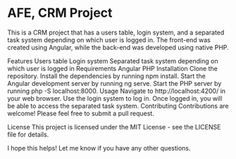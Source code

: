 # AFE, CRM Project

This is a CRM project that has a users table, login system, and a separated task system depending on which user is logged in. The front-end was created using Angular, while the back-end was developed using native PHP.

Features
Users table
Login system
Separated task system depending on which user is logged in
Requirements
Angular
PHP
Installation
Clone the repository.
Install the dependencies by running npm install.
Start the Angular development server by running ng serve.
Start the PHP server by running php -S localhost:8000.
Usage
Navigate to http://localhost:4200/ in your web browser.
Use the login system to log in.
Once logged in, you will be able to access the separated task system.
Contributing
Contributions are welcome! Please feel free to submit a pull request.

License
This project is licensed under the MIT License - see the LICENSE file for details.

I hope this helps! Let me know if you have any other questions.